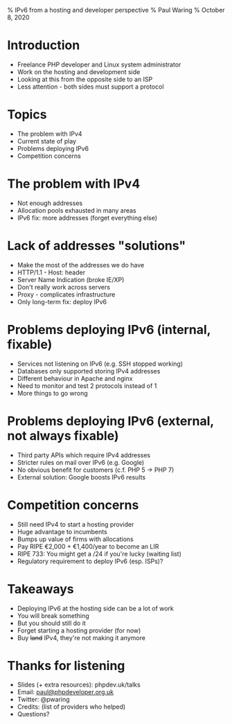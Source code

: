 % IPv6 from a hosting and developer perspective
% Paul Waring
% October 8, 2020

# Introduction

 - Freelance PHP developer and Linux system administrator
 - Work on the hosting and development side
 - Looking at this from the opposite side to an ISP
 - Less attention - both sides must support a protocol

# Topics

 - The problem with IPv4
 - Current state of play
 - Problems deploying IPv6
 - Competition concerns

# The problem with IPv4

 - Not enough addresses
 - Allocation pools exhausted in many areas
 - IPv6 fix: more addresses (forget everything else)

# Lack of addresses "solutions"

 - Make the most of the addresses we do have
 - HTTP/1.1 - Host: header
 - Server Name Indication (broke IE/XP)
 - Don't really work across servers
 - Proxy - complicates infrastructure
 - Only long-term fix: deploy IPv6

# Problems deploying IPv6 (internal, fixable)

 - Services not listening on IPv6 (e.g. SSH stopped working)
 - Databases only supported storing IPv4 addresses
 - Different behaviour in Apache and nginx
 - Need to monitor and test 2 protocols instead of 1
 - More things to go wrong

# Problems deploying IPv6 (external, not always fixable)

 - Third party APIs which require IPv4 addresses
 - Stricter rules on mail over IPv6 (e.g. Google)
 - No obvious benefit for customers (c.f. PHP 5 -> PHP 7)
 - External solution: Google boosts IPv6 results

# Competition concerns

 - Still need IPv4 to start a hosting provider
 - Huge advantage to incumbents
 - Bumps up value of firms with allocations
 - Pay RIPE €2,000 + €1,400/year to become an LIR
 - RIPE 733: You might get a /24 if you're lucky (waiting list)
 - Regulatory requirement to deploy IPv6 (esp. ISPs)?

# Takeaways

 - Deploying IPv6 at the hosting side can be a lot of work
 - You will break something
 - But you should still do it
 - Forget starting a hosting provider (for now)
 - Buy <del>land</del> IPv4, they're not making it anymore

# Thanks for listening

  - Slides (+ extra resources): phpdev.uk/talks
  - Email: paul@phpdeveloper.org.uk
  - Twitter: @pwaring
  - Credits: (list of providers who helped)
  - Questions?

